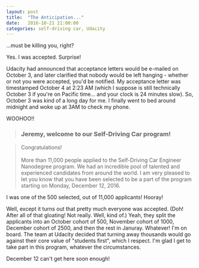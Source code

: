 ```yaml
---
layout: post
title:  "The Anticipation..."
date:   2016-10-21 21:00:00 
categories: self-driving car, Udacity
---
```

...must be killing you, right?

Yes. I was accepted. Surprise!

Udacity had announced that acceptance letters would be e-mailed on October 3, and later clarified that nobody would be left hanging - whether or not you were accepted, you'd be notified. My acceptance letter was timestamped October 4 at 2:23 AM (which I suppose is still technically October 3 if you're on Pacific time... and your clock is 24 minutes slow). So, October 3 was kind of a long day for me. I finally went to bed around midnight and woke up at 3AM to check my phone.

WOOHOO!!

><h3>Jeremy, welcome to our Self-Driving Car program!</h3>

>Congratulations! <br><br>More than 11,000 people applied to the Self-Driving Car Engineer Nanodegree program. We had an incredible pool of talented and experienced candidates from around the world. I am very pleased to let you know that you have been selected to be a part of the program starting on Monday, December 12, 2016.

I was one of the 500 selected, out of 11,000 applicants! Hooray!

Well, except it turns out that pretty much everyone was accepted. (Doh! After all of that gloating! Not really. Well, kind of.) Yeah, they split the applicants into an October cohort of 500, November cohort of 1000, December cohort of 2500, and then the rest in Januray. Whatever! I'm on board. The team at Udacity decided that turning away thousands would go against their core value of "students first", which I respect. I'm glad I get to take part in this program, whatever the circumstances.

December 12 can't get here soon enough!
